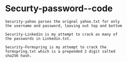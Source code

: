 # Securty-password--code

	Security-yahoo parses the orignal yahoo.txt for only
	the username and password, leaving out top and bottom

	Security-Linkedin is my attempt to crack as many of
	the passwords in Linkedin.txt.

	Security-Formspring is my attempt to crack the 
	formspring.txt which is a prepended 2 digit salted 
	sha256 hash.
